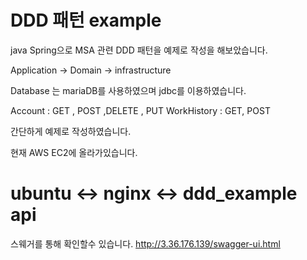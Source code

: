 # DDD 패턴 example

java Spring으로 MSA 관련 DDD 패턴을 예제로 작성을 해보았습니다.

Application -> Domain  -> infrastructure

Database 는 mariaDB를 사용하였으며 jdbc를 이용하였습니다.

Account : GET , POST ,DELETE , PUT
WorkHistory :  GET, POST

간단하게 예제로 작성하였습니다.


현재 AWS EC2에 올라가있습니다.

# ubuntu <-> nginx  <-> ddd_example api  

스웨거를 통해 확인할수 있습니다.
http://3.36.176.139/swagger-ui.html
